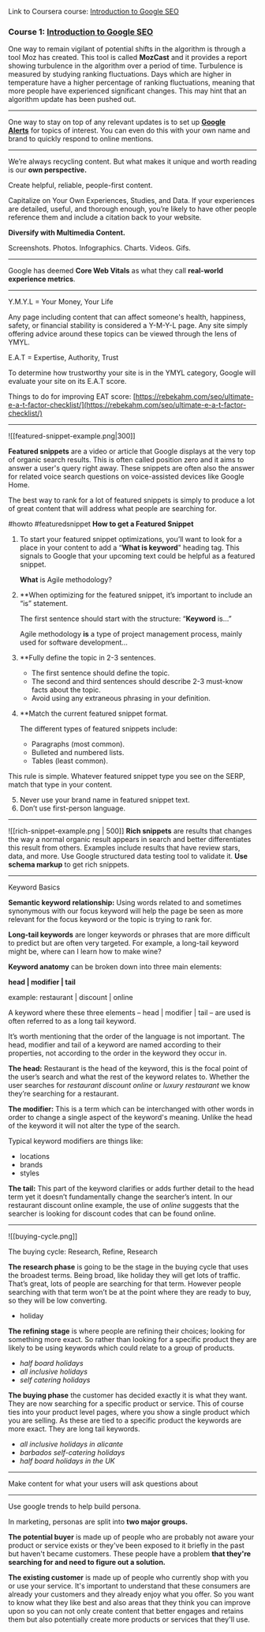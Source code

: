 
Link to Coursera course: [Introduction to Google SEO](https://www.coursera.org/learn/search-engine-optimization?specialization=seo)

### Course 1: [Introduction to Google SEO](https://www.coursera.org/learn/search-engine-optimization?specialization=seo)

One way to remain vigilant of potential shifts in the algorithm is through a tool Moz has created. This tool is called **MozCast** and it provides a report showing turbulence in the algorithm over a period of time. Turbulence is measured by studying ranking fluctuations. Days which are higher in temperature have a higher percentage of ranking fluctuations, meaning that more people have experienced significant changes. This may hint that an algorithm update has been pushed out.

---

One way to stay on top of any relevant updates is to set up [**Google Alerts**](https://www.google.com/alerts) for topics of interest. You can even do this with your own name and brand to quickly respond to online mentions.

---

We’re always recycling content. But what makes it unique and worth reading is our **own perspective.**

Create helpful, reliable, people-first content.

Capitalize on Your Own Experiences, Studies, and Data. If your experiences are detailed, useful, and thorough enough, you’re likely to have other people reference them and include a citation back to your website.

**Diversify with Multimedia Content.**

Screenshots. Photos. Infographics. Charts. Videos. Gifs.

---

Google has deemed **Core Web Vitals** as what they call **real-world experience metrics**.

---

Y.M.Y.L = Your Money, Your Life

Any page including content that can affect someone's health, happiness, safety, or financial stability is considered a Y-M-Y-L page. Any site simply offering advice around these topics can be viewed through the lens of YMYL.

E.A.T = Expertise, Authority, Trust

To determine how trustworthy your site is in the YMYL category, Google will evaluate your site on its E.A.T score.

Things to do for improving EAT score: [https://rebekahm.com/seo/ultimate-e-a-t-factor-checklist/](https://rebekahm.com/seo/ultimate-e-a-t-factor-checklist/)

---
![[featured-snippet-example.png|300]]

**Featured snippets** are a video or article that Google displays at the very top of organic search results. This is often called position zero and it aims to answer a user's query right away. These snippets are often also the answer for related voice search questions on voice-assisted devices like Google Home.

The best way to rank for a lot of featured snippets is simply to produce a lot of great content that will address what people are searching for.

#howto #featuredsnippet **How to get a Featured Snippet**

1. To start your featured snippet optimizations, you’ll want to look for a place in your content to add a “**What is keyword**" heading tag. This signals to Google that your upcoming text could be helpful as a featured snippet.
    
    **What** is Agile methodology?
    
2. **When optimizing for the featured snippet, it’s important to include an “is” statement.
    
    The first sentence should start with the structure: “**Keyword** is…”
    
    Agile methodology **is** a type of project management process, mainly used for software development…
    
3. **Fully define the topic in 2-3 sentences.
    
    - The first sentence should define the topic.
    - The second and third sentences should describe 2-3 must-know facts about the topic.
    - Avoid using any extraneous phrasing in your definition.
    
4. **Match the current featured snippet format.
    
    The different types of featured snippets include:
    
    - Paragraphs (most common).
    - Bulleted and numbered lists.
    - Tables (least common).

This rule is simple. Whatever featured snippet type you see on the SERP, match that type in your content.

5. Never use your brand name in featured snippet text.
6. Don’t use first-person language.

---
![[rich-snippet-example.png | 500]]
**Rich snippets** are results that changes the way a normal organic result appears in search and better differentiates this result from others. Examples include results that have review stars, data, and more. Use Google structured data testing tool to validate it. **Use schema markup** to get rich snippets.

---

Keyword Basics

**Semantic keyword relationship:** Using words related to and sometimes synonymous with our focus keyword will help the page be seen as more relevant for the focus keyword or the topic is trying to rank for.

**Long-tail keywords** are longer keywords or phrases that are more difficult to predict but are often very targeted. For example, a long-tail keyword might be, where can I learn how to make wine?

**Keyword anatomy** can be broken down into three main elements:

**head | modifier | tail**

example: restaurant | discount | online

A keyword where these three elements – head | modifier | tail – are used is often referred to as a long tail keyword.

It’s worth mentioning that the order of the language is not important. The head, modifier and tail of a keyword are named according to their properties, not according to the order in the keyword they occur in.

**The head:** Restaurant is the head of the keyword, this is the focal point of the user’s search and what the rest of the keyword relates to. Whether the user searches for _restaurant discount online_ or _luxury restaurant_ we know they’re searching for a restaurant.

**The modifier:** This is a term which can be interchanged with other words in order to change a single aspect of the keyword's meaning. Unlike the head of the keyword it will not alter the type of the search.

Typical keyword modifiers are things like:

- locations
- brands
- styles

**The tail:** This part of the keyword clarifies or adds further detail to the head term yet it doesn’t fundamentally change the searcher’s intent. In our restaurant discount online example, the use of _online_ suggests that the searcher is looking for discount codes that can be found online.

---
![[buying-cycle.png]]

The buying cycle: Research, Refine, Research

**The research phase** is going to be the stage in the buying cycle that uses the broadest terms. Being broad, like holiday they will get lots of traffic. That’s great, lots of people are searching for that term. However people searching with that term won’t be at the point where they are ready to buy, so they will be low converting.

- holiday

**The refining stage** is where people are refining their choices; looking for something more exact. So rather than looking for a specific product they are likely to be using keywords which could relate to a group of products.

- _half board holidays_
- _all inclusive holidays_
- _self catering holidays_

**The buying phase** the customer has decided exactly it is what they want. They are now searching for a specific product or service. This of course ties into your product level pages, where you show a single product which you are selling. As these are tied to a specific product the keywords are more exact. They are long tail keywords.

- _all inclusive holidays in alicante_
- _barbados self-catering holidays_
- _half board holidays in the UK_

---

Make content for what your users will ask questions about

---

Use google trends to help build persona.

In marketing, personas are split into **two major groups.**

**The potential buyer** is made up of people who are probably not aware your product or service exists or they've been exposed to it briefly in the past but haven't became customers. These people have a problem **that they're searching for and need to figure out a solution.**

**The existing customer** is made up of people who currently shop with you or use your service. It's important to understand that these consumers are already your customers and they already enjoy what you offer. So you want to know what they like best and also areas that they think you can improve upon so you can not only create content that better engages and retains them but also potentially create more products or services that they'll use.